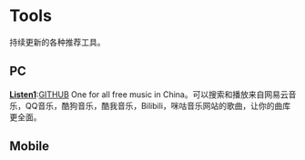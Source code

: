 # Tools
持续更新的各种推荐工具。

## PC
[**Listen1**](https://listen1.github.io/listen1/):[GITHUB](https://github.com/listen1/)
One for all free music in China。可以搜索和播放来自网易云音乐，QQ音乐，酷狗音乐，酷我音乐，Bilibili，咪咕音乐网站的歌曲，让你的曲库更全面。





## Mobile



